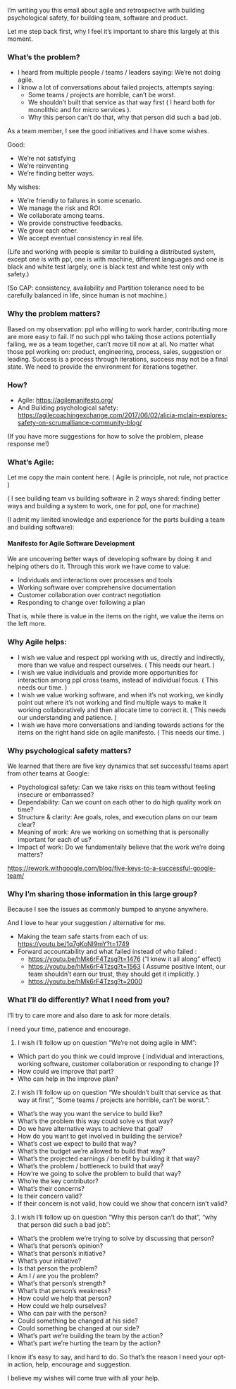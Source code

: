 I’m writing you this email about agile and retrospective with building psychological safety, for building team, software and product.
 
Let me step back first, why I feel it’s important to share this largely at this moment.
 
### What’s the problem?
 
* I heard from multiple people / teams / leaders saying: We’re not doing agile.
* I know a lot of conversations about failed projects, attempts saying:
  * Some teams / projects are horrible, can’t be worst.
  * We shouldn’t built that service as that way first ( I heard both for monolithic and for micro services ).
  * Why this person can’t do that, why that person did such a bad job.
 
As a team member, I see the good initiatives and I have some wishes.
 
Good:
* We’re not satisfying
* We’re reinventing
* We’re finding better ways.
 
My wishes:
* We’re friendly to failures in some scenario.
* We manage the risk and ROI.
* We collaborate among teams.
* We provide constructive feedbacks.
* We grow each other.
* We accept eventual consistency in real life.
 
(Life and working with people is similar to building a distributed system,
except one is with ppl, one is with machine,
different languages and
one is black and white test largely, one is black test and white test only with safety.)

(So CAP: consistency, availability and Partition tolerance need to be carefully balanced in life, since human is not machine.)
 
### Why the problem matters?
 
Based on my observation: ppl who willing to work harder, contributing more are more easy to fail.
If no such ppl who taking those actions potentially failing, we as a team together, can’t move till now at all.
No matter what those ppl working on: product, engineering, process, sales, suggestion or leading.
Success is a process through iterations, success may not be a final state.
We need to provide the environment for iterations together.
 
### How?
 
* Agile: https://agilemanifesto.org/
* And Building psychological safety: https://agilecoachingexchange.com/2017/06/02/alicia-mclain-explores-safety-on-scrumalliance-community-blog/
 
(If you have more suggestions for how to solve the problem, please response me!)
 
### What’s Agile:
 
Let me copy the main content here. ( Agile is principle, not rule, not practice )
 
( I see building team vs building software in 2 ways shared:
finding better ways and building a system to work, one for ppl, one for machine)

(I admit my limited knowledge and experience for the parts building a team and building software):

#### Manifesto for Agile Software Development

We are uncovering better ways of developing
software by doing it and helping others do it.
Through this work we have come to value:

* Individuals and interactions over processes and tools
* Working software over comprehensive documentation
* Customer collaboration over contract negotiation
* Responding to change over following a plan

That is, while there is value in the items on
the right, we value the items on the left more.

### Why Agile helps:
 
* I wish we value and respect ppl working with us, directly and indirectly, more than we value and respect ourselves. ( This needs our heart. )
* I wish we value individuals and provide more opportunities for interaction among ppl cross teams, instead of individual focus. ( This needs our time. )
* I wish we value working software, and when it’s not working,
we kindly point out where it’s not working and find multiple ways to make it working collaboratively
and then allocate time to correct it. ( This needs our understanding and patience. )
* I wish we have more conversations and landing towards actions for the items on the right hand side on agile manifesto. ( This needs our time. )
 
### Why psychological safety matters?
 
We learned that there are five key dynamics that set successful teams apart from other teams at Google:
* Psychological safety: Can we take risks on this team without feeling insecure or embarrassed?
* Dependability: Can we count on each other to do high quality work on time?
* Structure & clarity: Are goals, roles, and execution plans on our team clear?
* Meaning of work: Are we working on something that is personally important for each of us?
* Impact of work: Do we fundamentally believe that the work we’re doing matters?

https://rework.withgoogle.com/blog/five-keys-to-a-successful-google-team/
 
### Why I’m sharing those information in this large group?
 
Because I see the issues as commonly bumped to anyone anywhere.

And I love to hear your suggestion / alternative for me.
 
* Making the team safe starts from each of us: https://youtu.be/1q7gKoNI9mY?t=1749
* Forward accountability and what failed instead of who failed :
  * https://youtu.be/hMk6rF4Tzsg?t=1476 (“I knew it all along” effect)
  * https://youtu.be/hMk6rF4Tzsg?t=1563 ( Assume positive Intent, our team shouldn’t earn our trust, they should get it implicitly. )
  * https://youtu.be/hMk6rF4Tzsg?t=2000
 
### What I’ll do differently? What I need from you?
 
I’ll try to care more and also dare to ask for more details.
 
I need your time, patience and encourage.
 
1. I wish I’ll follow up on question “We’re not doing agile in MM”:
 
* Which part do you think we could improve
( individual and interactions, working software, customer collaboration or responding to change )?
* How could we improve that part?
* Who can help in the improve plan?
 
 
2. I wish I’ll follow up on question “We shouldn’t built that service as that way at first”,
“Some teams / projects are horrible, can’t be worst.”:
 
* What’s the way you want the service to build like?
* What’s the problem this way could solve vs that way?
* Do we have alternative ways to achieve that goal?
* How do you want to get involved in building the service?
* What’s cost we expect to build that way?
* What’s the budget we’re allowed to build that way?
* What’s the projected earnings / benefit by building it that way?
* What’s the problem / bottleneck to build that way?
* How’re we going to solve the problem to build that way?
* Who’re the key contributor?
* What’s their concerns?
* Is their concern valid?
* If their concern is not valid, how could we show that concern isn’t valid?
 
3. I wish I’ll follow up on question “Why this person can’t do that”,
  “why that person did such a bad job”:
 
* What’s the problem we’re trying to solve by discussing that person?
* What’s that person’s opinion?
* What’s that person’s initiative?
* What’s your initiative?
* Is that person the problem?
* Am I / are you the problem?
* What’s that person’s strength?
* What’s that person’s weakness?
* How could we help that person?
* How could we help ourselves?
* Who can pair with the person?
* Could something be changed at his side?
* Could something be changed at our side?
* What’s part we’re building the team by the action?
* What’s part we’re hurting the team by the action?
 
I know it’s easy to say, and hard to do.
So that’s the reason I need your opt-in action, help, encourage and suggestion.
 
I believe my wishes will come true with all your help.

